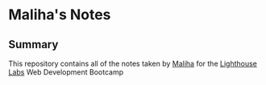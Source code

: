 # Maliha's Notes

## Summary

This repository contains all of the notes taken by [Maliha](https://github.com/maluhoss) for the [Lighthouse Labs](https://lighthouselabs.ca/) Web Development Bootcamp